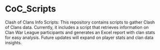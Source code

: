 # CoC_Scripts
Clash of Clans Info Scripts: This repository contains scripts to gather Clash of Clans data. Currently, it includes a script that retrieves  information on Clan War League participants and generates an Excel report with clan stats for easy analysis. Future updates will expand on player stats and clan data insights.